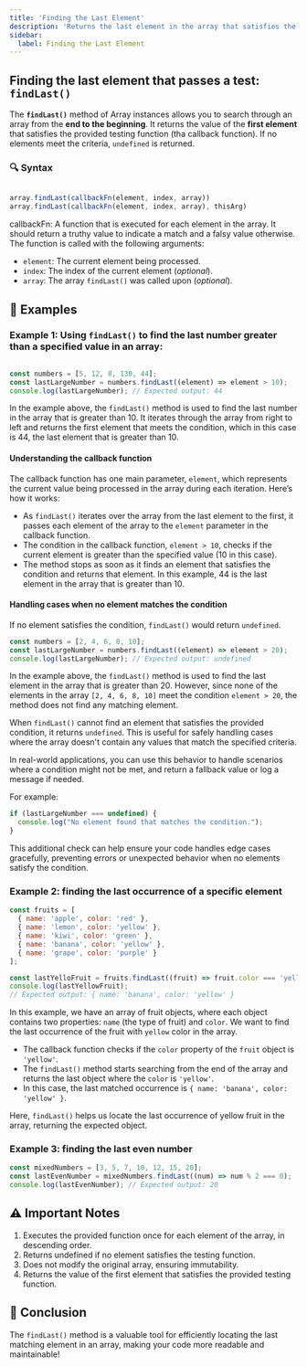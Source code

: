 ```yaml
---
title: 'Finding the Last Element'
description: 'Returns the last element in the array that satisfies the provided testing function'
sidebar:
  label: Finding the Last Element
---
```


##  Finding the last element that passes a test: `findLast()`

The **`findLast()`** method of Array instances allows you to search through an array from the **end to the beginning**. It returns the value of the **first element** that satisfies the provided testing function (tha callback function). If no elements meet the criteria, `undefined` is returned.

### 🔍 **Syntax**

```js

array.findLast(callbackFn(element, index, array))
array.findLast(callbackFn(element, index, array), thisArg)

```

callbackFn: A function that is executed for each element in the array. It should return a truthy value to indicate a match and a falsy value otherwise. The function is called with the following arguments:

 - `element`: The current element being processed.
 - `index`: The index of the current element (_optional_).
 - `array`: The array `findLast()` was called upon (_optional_).

## 🌟 Examples

### Example 1: Using `findLast()` to find the last number greater than a specified value in an array:

```js

const numbers = [5, 12, 8, 130, 44];
const lastLargeNumber = numbers.findLast((element) => element > 10);
console.log(lastLargeNumber); // Expected output: 44

```

In the example above, the `findLast()` method is used to find the last number in the array that is greater than 10. It iterates through the array from right to left and returns the first element that meets the condition, which in this case is 44, the last element that is greater than 10.

#### Understanding the callback function

The callback function has one main parameter, `element`, which represents the current value being processed in the array during each iteration. Here’s how it works:

- As `findLast()` iterates over the array from the last element to the first, it passes each element of the array to the `element` parameter in the callback function.
- The condition in the callback function, `element > 10`, checks if the current element is greater than the specified value (10 in this case).
- The method stops as soon as it finds an element that satisfies the condition and returns that element. In this example, 44 is the last element in the array that is greater than 10.


#### Handling cases when no element matches the condition

If no element satisfies the condition, `findLast()` would return `undefined`.

```javascript
const numbers = [2, 4, 6, 8, 10];
const lastLargeNumber = numbers.findLast((element) => element > 20);
console.log(lastLargeNumber); // Expected output: undefined
```

In the example above, the `findLast()` method is used to find the last element in the array that is greater than 20. However, since none of the elements in the array `[2, 4, 6, 8, 10]` meet the condition `element > 20`, the method does not find any matching element.

When `findLast()` cannot find an element that satisfies the provided condition, it returns `undefined`. This is useful for safely handling cases where the array doesn't contain any values that match the specified criteria.

In real-world applications, you can use this behavior to handle scenarios where a condition might not be met, and return a fallback value or log a message if needed.

For example:

```javascript
if (lastLargeNumber === undefined) {
  console.log("No element found that matches the condition.");
}
```

This additional check can help ensure your code handles edge cases gracefully, preventing errors or unexpected behavior when no elements satisfy the condition.

### Example 2: finding the last occurrence of a specific element
```js
const fruits = [
  { name: 'apple', color: 'red' },
  { name: 'lemon', color: 'yellow' },
  { name: 'kiwi', color: 'green' },
  { name: 'banana', color: 'yellow' },
  { name: 'grape', color: 'purple' }
];

const lastYelloFruit = fruits.findLast((fruit) => fruit.color === 'yellow');
console.log(lastYellowFruit);
// Expected output: { name: 'banana', color: 'yellow' }

```

In this example, we have an array of fruit objects, where each object contains two properties: `name` (the type of fruit) and `color`. We want to find the last occurrence of the fruit with `yellow` color in the array.

- The callback function checks if the `color` property of the `fruit` object is `'yellow'`.
- The `findLast()` method starts searching from the end of the array and returns the last object where the `color` is `'yellow'`.
- In this case, the last matched occurrence is `{ name: 'banana', color: 'yellow' }`.

Here, `findLast()` helps us locate the last occurrence of yellow fruit in the array, returning the expected object.



### Example 3: finding the last even number

```js
const mixedNumbers = [3, 5, 7, 10, 12, 15, 20];
const lastEvenNumber = mixedNumbers.findLast((num) => num % 2 === 0);
console.log(lastEvenNumber); // Expected output: 20

```

## ⚠️ Important Notes
1. Executes the provided function once for each element of the array, in descending order.
2. Returns undefined if no element satisfies the testing function.
3. Does not modify the original array, ensuring immutability.
4. Returns the value of the first element that satisfies the provided testing function.

## 🔗 Conclusion
The `findLast()` method is a valuable tool for efficiently locating the last matching element in an array, making your code more readable and maintainable!